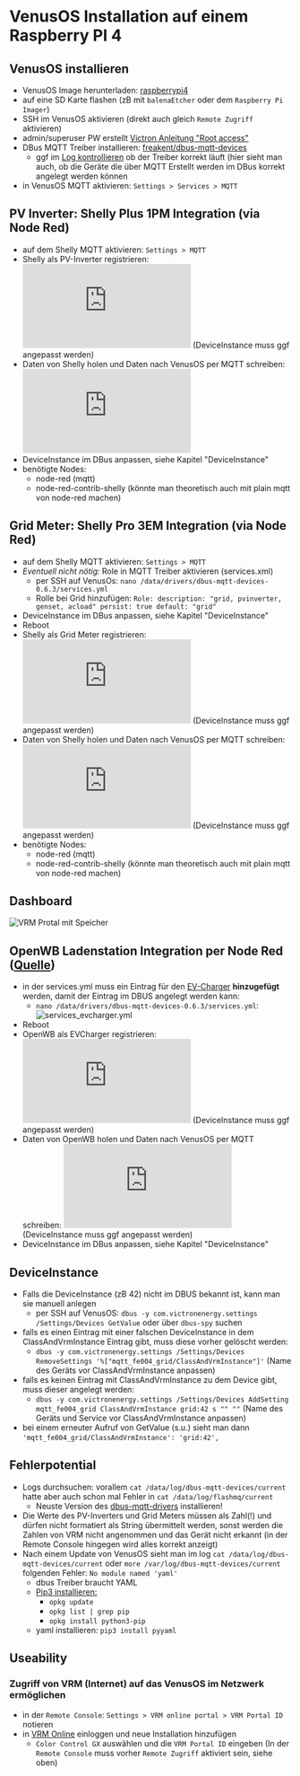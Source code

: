 # VenusOS Installation auf einem Raspberry PI 4
## VenusOS installieren
- VenusOS Image herunterladen: [raspberrypi4](https://updates.victronenergy.com/feeds/venus/release/images/raspberrypi4/)
- auf eine SD Karte flashen (zB mit `balenaEtcher` oder dem `Raspberry Pi Imager`)
- SSH im VenusOS aktivieren (direkt auch gleich `Remote Zugriff` aktivieren)
- admin/superuser PW erstellt [Victron Anleitung "Root access"](https://www.victronenergy.com/live/ccgx:root_access)
- DBus MQTT Treiber installieren: [freakent/dbus-mqtt-devices](https://github.com/freakent/dbus-mqtt-devices)
  - ggf im [Log kontrollieren](https://github.com/freakent/dbus-mqtt-devices/tree/main#troubleshooting) ob der Treiber korrekt läuft (hier sieht man auch, ob die Geräte die über MQTT Erstellt werden im DBus korrekt angelegt werden können
- in VenusOS MQTT aktivieren: `Settings > Services > MQTT`
## PV Inverter: Shelly Plus 1PM Integration (via Node Red)
- auf dem Shelly MQTT aktivieren: `Settings > MQTT`
- Shelly als PV-Inverter registrieren: ![Flow](https://github.com/CommentSectionScientist/VenusOs/blob/main/SetupShellyPvInverter.json) (DeviceInstance muss ggf angepasst werden)
- Daten von Shelly holen und Daten nach VenusOS per MQTT schreiben: ![Flow](https://github.com/CommentSectionScientist/VenusOs/blob/main/DataShellyPvInverter.json)
- DeviceInstance im DBus anpassen, siehe Kapitel "DeviceInstance"
- benötigte Nodes:
  - node-red (mqtt)
  - node-red-contrib-shelly (könnte man theoretisch auch mit plain mqtt von node-red machen)
## Grid Meter: Shelly Pro 3EM Integration (via Node Red)
- auf dem Shelly MQTT aktivieren: `Settings > MQTT`
- _Eventuell nicht nötig:_ Role in MQTT Treiber aktivieren (services.xml)
  - per SSH auf VenusOs: `nano /data/drivers/dbus-mqtt-devices-0.6.3/services.yml`
  - Rolle bei Grid hinzufügen:
        `Role:
          description: "grid, pvinverter, genset, acload"
          persist: true
          default: "grid"`
- DeviceInstance im DBus anpassen, siehe Kapitel "DeviceInstance"
- Reboot
- Shelly als Grid Meter registrieren: ![Flow](https://github.com/CommentSectionScientist/VenusOs/blob/main/SetupShellyGridMeter.json) (DeviceInstance muss ggf angepasst werden)
- Daten von Shelly holen und Daten nach VenusOS per MQTT schreiben: ![Flow](https://github.com/CommentSectionScientist/VenusOs/blob/main/DataShellyGridMeter.json) (DeviceInstance muss ggf angepasst werden)
- benötigte Nodes:
  - node-red (mqtt)
  - node-red-contrib-shelly (könnte man theoretisch auch mit plain mqtt von node-red machen)
## Dashboard
![VRM Protal mit Speicher](https://github.com/CommentSectionScientist/VenusOs/blob/main/VRM_mit_Speicher.png)
 
## OpenWB Ladenstation Integration per Node Red ([Quelle](https://openwb.de/forum/viewtopic.php?p=85030&sid=4fa25e6eacd715ca001b10b43cc97e54#p85030))
- in der services.yml muss ein Eintrag für den [EV-Charger](https://openwb.de/forum/viewtopic.php?p=85205#p85205) **hinzugefügt** werden, damit der Eintrag im DBUS angelegt werden kann:
  - `nano /data/drivers/dbus-mqtt-devices-0.6.3/services.yml`: ![services_evcharger.yml](https://github.com/CommentSectionScientist/VenusOs/blob/main/services_evcharger.yml)
- Reboot
- OpenWB als EVCharger registrieren: ![Flow](https://github.com/CommentSectionScientist/VenusOs/blob/main/SetupEVCharger.json) (DeviceInstance muss ggf angepasst werden)
- Daten von OpenWB holen und Daten nach VenusOS per MQTT schreiben: ![Flow](https://github.com/CommentSectionScientist/VenusOs/blob/main/DataEVCharger.json) (DeviceInstance muss ggf angepasst werden)
- DeviceInstance im DBus anpassen, siehe Kapitel "DeviceInstance"

## DeviceInstance
- Falls die DeviceInstance (zB 42) nicht im DBUS bekannt ist, kann man sie manuell anlegen
  - per SSH auf VenusOS: `dbus -y com.victronenergy.settings /Settings/Devices GetValue` oder über `dbus-spy` suchen
- falls es einen Eintrag mit einer falschen DeviceInstance in dem ClassAndVrmInstance Eintrag gibt, muss diese vorher gelöscht werden:
  - `dbus -y com.victronenergy.settings /Settings/Devices RemoveSettings '%["mqtt_fe004_grid/ClassAndVrmInstance"]'` (Name des Geräts vor ClassAndVrmInstance anpassen)
- falls es keinen Eintrag mit ClassAndVrmInstance zu dem Device gibt, muss dieser angelegt werden:
  - `dbus -y com.victronenergy.settings /Settings/Devices AddSetting mqtt_fe004_grid ClassAndVrmInstance grid:42 s "" ""` (Name des Geräts und Service vor ClassAndVrmInstance anpassen)
- bei einem erneuter Aufruf von GetValue (s.u.) sieht man dann `'mqtt_fe004_grid/ClassAndVrmInstance': 'grid:42',`

## Fehlerpotential
- Logs durchsuchen: vorallem `cat /data/log/dbus-mqtt-devices/current` hatte aber auch schon mal Fehler in `cat /data/log/flashmq/current`
  - Neuste Version des [dbus-mqtt-drivers](https://github.com/freakent/dbus-mqtt-devices/releases/) installieren! 
- Die Werte des PV-Inverters und Grid Meters müssen als Zahl(!) und dürfen nicht formatiert als String übermittelt werden, sonst werden die Zahlen von VRM nicht angenommen und das Gerät nicht erkannt (in der Remote Console hingegen wird alles korrekt anzeigt)
- Nach einem Update von VenusOS sieht man im log `cat /data/log/dbus-mqtt-devices/current` oder `more /var/log/dbus-mqtt-devices/current` folgenden Fehler: `No module named 'yaml'`
  - dbus Treiber braucht YAML
  - [Pip3 installieren:](https://community.victronenergy.com/questions/93714/no-pip-in-python.html)
    - `opkg update`
    - `opkg list | grep pip`
    - `opkg install python3-pip`
  - yaml installieren: `pip3 install pyyaml`

## Useability
### Zugriff von VRM (Internet) auf das VenusOS im Netzwerk ermöglichen
- in der `Remote Console`: `Settings > VRM online portal > VRM Portal ID` notieren
- in [VRM Online](https://vrm.victronenergy.com) einloggen und neue Installation hinzufügen
  - `Color Control GX` auswählen und die `VRM Portal ID` eingeben (In der `Remote Console` muss vorher `Remote Zugriff` aktiviert sein, siehe oben)


